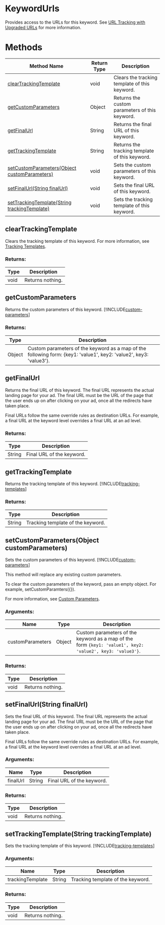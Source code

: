 # KeywordUrls
Provides access to the URLs for this keyword. See [URL Tracking with Upgraded URLs](/bingads/guides/url-tracking-upgraded-urls) for more information.
# Methods
|Method Name|Return Type|Description|
|-|-|-
[clearTrackingTemplate](#cleartrackingtemplate)|void|Clears the tracking template of this keyword.
[getCustomParameters](#getcustomparameters)|Object|Returns the custom parameters of this keyword.
[getFinalUrl](#getfinalurl)|String|Returns the final URL of this keyword.
[getTrackingTemplate](#gettrackingtemplate)|String|Returns the tracking template of this keyword.
[setCustomParameters(Object customParameters)](#setcustomparameters~object-customparameters~)|void|Sets the custom parameters of this keyword.
[setFinalUrl(String finalUrl)](#setfinalurl~string-finalurl~)|void|Sets the final URL of this keyword.
[setTrackingTemplate(String trackingTemplate)](#settrackingtemplate~string-trackingtemplate~)|void|Sets the tracking template of this keyword.

## <a name="cleartrackingtemplate"></a>clearTrackingTemplate
Clears the tracking template of this keyword. For more information, see [Tracking Templates](/bingads/guides/url-tracking-upgraded-urls#trackingtemplatevalidation).

### Returns:
|Type|Description|
|-|-
void|Returns nothing.

## <a name="getcustomparameters"></a>getCustomParameters
Returns the custom parameters of this keyword. [!INCLUDE[custom-parameters](../includes/custom-parameters.md)]

### Returns:
|Type|Description|
|-|-
Object|Custom parameters of the keyword as a map of the following form: {key1: 'value1', key2: 'value2', key3: 'value3'}.

## <a name="getfinalurl"></a>getFinalUrl
Returns the final URL of this keyword. The final URL represents the actual landing page for your ad. The final URL must be the URL of the page that the user ends up on after clicking on your ad, once all the redirects have taken place.

Final URLs follow the same override rules as destination URLs. For example, a final URL at the keyword level overrides a final URL at an ad level.

### Returns:
|Type|Description|
|-|-
String|Final URL of the keyword.

## <a name="gettrackingtemplate"></a>getTrackingTemplate
Returns the tracking template of this keyword. [!INCLUDE[tracking-templates](../includes/tracking-templates.md)]

### Returns:
|Type|Description|
|-|-
String|Tracking template of the keyword.

## <a name="setcustomparameters~object-customparameters~"></a>setCustomParameters(Object customParameters)
Sets the custom parameters of this keyword. [!INCLUDE[custom-parameters](../includes/custom-parameters.md)]

This method will replace any existing custom parameters.

To clear the custom parameters of the keyword, pass an empty object. For example, setCustomParamters({}).  

For more information, see [Custom Parameters](/bingads/guides/url-tracking-upgraded-urls#customparametersvalidation).

### Arguments:
|Name|Type|Description|
|-|-|-
customParameters|Object|Custom parameters of the keyword as a map of the<br />        form <code>{key1: 'value1', key2: 'value2', key3: 'value3'}</code>.
### Returns:
|Type|Description|
|-|-
void|Returns nothing.

## <a name="setfinalurl~string-finalurl~"></a>setFinalUrl(String finalUrl)
Sets the final URL of this keyword. The final URL represents the actual landing page for your ad. The final URL must be the URL of the page that the user ends up on after clicking on your ad, once all the redirects have taken place.

Final URLs follow the same override rules as destination URLs. For example, a final URL at the keyword level overrides a final URL at an ad level.


### Arguments:
|Name|Type|Description|
|-|-|-
finalUrl|String|Final URL of the keyword.
### Returns:
|Type|Description|
|-|-
void|Returns nothing.

## <a name="settrackingtemplate~string-trackingtemplate~"></a>setTrackingTemplate(String trackingTemplate)
Sets the tracking template of this keyword. [!INCLUDE[tracking-templates](../includes/tracking-templates.md)]

### Arguments:
|Name|Type|Description|
|-|-|-
trackingTemplate|String|Tracking template of the keyword.
### Returns:
|Type|Description|
|-|-
void|Returns nothing.

